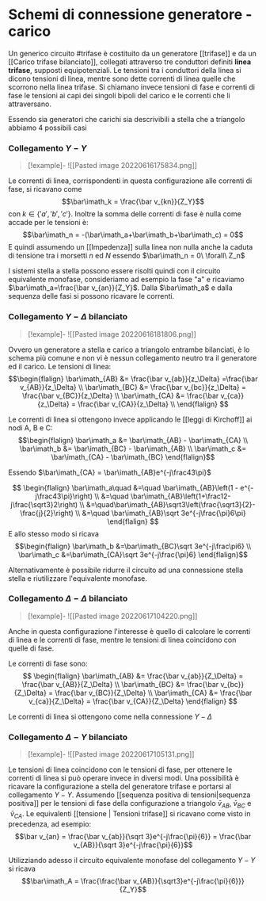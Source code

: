 # Schemi di connessione generatore - carico
Un generico circuito #trifase è costituito da un generatore [[trifase]] e da un [[Carico trifase bilanciato]], collegati attraverso tre conduttori definiti **linea trifase**, supposti equipotenziali. Le tensioni tra i conduttori della linea si dicono tensioni di linea, mentre sono dette correnti di linea quelle che scorrono nella linea trifase. Si chiamano invece tensioni di fase e correnti di fase le tensioni ai capi dei singoli bipoli del carico e le correnti che li attraversano.

Essendo sia generatori che carichi sia descrivibili a stella che a triangolo abbiamo 4 possibili casi

### Collegamento $Y-Y$
>[!example]-
>![[Pasted image 20220616175834.png]]


Le correnti di linea, corrispondenti in questa configurazione alle correnti di fase, si ricavano come
$$\bar\imath_k = \frac{\bar v_{kn}}{Z_Y}$$
con $k \in\lbrace 'a', 'b','c'\rbrace$. Inoltre la somma delle correnti di fase è nulla come accade per le tensioni è:
$$\bar\imath_n = -(\bar\imath_a+\bar\imath_b+\bar\imath_c) = 0$$
E quindi assumendo un [[Impedenza]] sulla linea non nulla anche la caduta di tensione tra i morsetti $n$ ed $N$ essendo $\bar\imath_n = 0\ \forall\ Z_n$

I sistemi stella a stella possono essere risolti quindi con il circuito equivalente monofase, consideriamo ad esempio la fase "a" e ricaviamo $\bar\imath_a=\frac{\bar v_{an}}{Z_Y}$. Dalla $\bar\imath_a$ e dalla sequenza delle fasi si possono ricavare le correnti.

### Collegamento $Y-\Delta$ bilanciato
>[!example]-
>![[Pasted image 20220616181806.png]]

Ovvero un generatore a stella e carico a triangolo entrambe bilanciati, è lo schema più comune e non vi è nessun collegamento neutro tra il generatore ed il carico. Le tensioni di linea:
$$\begin{flalign}
	\bar\imath_{AB} &= \frac{\bar v_{ab}}{z_\Delta} =\frac{\bar v_{AB}}{z_\Delta} \\
	\bar\imath_{BC} &= \frac{\bar v_{bc}}{z_\Delta} = \frac{\bar v_{BC}}{z_\Delta} \\
	\bar\imath_{CA} &= \frac{\bar v_{ca}}{z_\Delta} = \frac{\bar v_{CA}}{z_\Delta} \\
\end{flalign}
$$

Le correnti di linea si ottengono invece applicando le [[leggi di Kirchoff]] ai nodi A, B e C:
$$\begin{flalign}
	\bar\imath_a &= \bar\imath_{AB} - \bar\imath_{CA} \\
	\bar\imath_b &= \bar\imath_{BC} - \bar\imath_{AB} \\
	\bar\imath_c &= \bar\imath_{CA} - \bar\imath_{BC}
\end{flalign}$$

Essendo $\bar\imath_{CA} = \bar\imath_{AB}e^{-j\frac43\pi}$

$$
\begin{flalign}
	\bar\imath_a\quad &=\quad \bar\imath_{AB}\left(1 - e^{-j\frac43\pi}\right) \\
	&=\quad \bar\imath_{AB}\left(1+\frac12-j\frac{\sqrt3}2\right) \\
	&=\quad\bar\imath_{AB}\sqrt3\left(\frac{\sqrt3}{2}-\frac{j}{2}\right) \\
	&=\quad \bar\imath_{AB}\sqrt 3e^{-j\frac{\pi}6\pi}
\end{flalign}
$$
E allo stesso modo si ricava
$$\begin{flalign}
\bar\imath_b &=\bar\imath_{BC}\sqrt 3e^{-j\frac\pi6} \\
\bar\imath_c &=\bar\imath_{CA}\sqrt 3e^{-j\frac{\pi}6}
\end{flalign}$$

Alternativamente è possibile ridurre il circuito ad una connessione stella stella e riutilizzare l'equivalente monofase.

### Collegamento $\Delta - \Delta$ bilanciato
>[!example]-
>![[Pasted image 20220617104220.png]]

Anche in questa configurazione l'interesse è quello di calcolare le correnti di linea e le correnti di fase, mentre le tensioni di linea coincidono con quelle di fase.

Le correnti di fase sono:
$$
\begin{flalign}
 \bar\imath_{AB} &= \frac{\bar v_{ab}}{Z_\Delta} = \frac{\bar v_{AB}}{Z_\Delta} \\
 \bar\imath_{BC} &= \frac{\bar v_{bc}}{Z_\Delta} = \frac{\bar v_{BC}}{Z_\Delta} \\
 \bar\imath_{CA} &= \frac{\bar v_{ca}}{Z_\Delta} = \frac{\bar v_{CA}}{Z_\Delta}
\end{flalign}
$$

Le correnti di linea si ottengono come nella connessione $Y-\Delta$

### Collegamento $\Delta - Y$ bilanciato
>[!example]-
>![[Pasted image 20220617105131.png]]


Le tensioni di linea coincidono con le tensioni di fase, per ottenere le correnti di linea si può operare invece in diversi modi. Una possibilità è ricavare la configurazione a stella del generatore trifase e portarsi al collegamento $Y-Y$. Assumendo [[sequenza positiva di tensioni|sequenza positiva]] per le tensioni di fase della configurazione a triangolo $\bar v_{AB},\ \bar v_{BC} \text{ e } \ \bar v_{CA}$. Le equivalenti [[tensione | Tensioni trifase]] si ricavano come visto in precedenza, ad esempio:
$$\bar v_{an} = \frac{\bar v_{ab}}{\sqrt 3}e^{-j\frac{\pi}{6}} = \frac{\bar v_{AB}}{\sqrt 3}e^{-j\frac{\pi}{6}}$$

Utilizziando adesso il circuito equivalente monofase del collegamento $Y-Y$ si ricava
$$\bar\imath_A = \frac{\frac{\bar v_{AB}}{\sqrt3}e^{-j\frac{\pi}{6}}}{Z_Y}$$